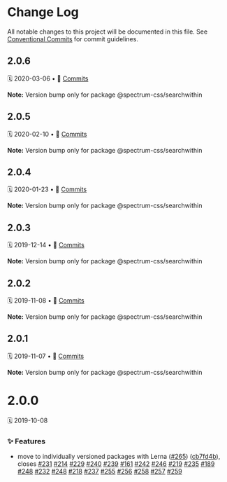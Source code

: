 # Change Log

All notable changes to this project will be documented in this file.
See [Conventional Commits](https://conventionalcommits.org) for commit guidelines.

<a name="2.0.6"></a>
## 2.0.6
🗓 2020-03-06 • 📝 [Commits](https://github.com/adobe/spectrum-css/compare/@spectrum-css/searchwithin@2.0.5...@spectrum-css/searchwithin@2.0.6)

**Note:** Version bump only for package @spectrum-css/searchwithin





<a name="2.0.5"></a>
## 2.0.5
🗓 2020-02-10 • 📝 [Commits](https://github.com/adobe/spectrum-css/compare/@spectrum-css/searchwithin@2.0.4...@spectrum-css/searchwithin@2.0.5)

**Note:** Version bump only for package @spectrum-css/searchwithin





<a name="2.0.4"></a>
## 2.0.4
🗓 2020-01-23 • 📝 [Commits](https://github.com/adobe/spectrum-css/compare/@spectrum-css/searchwithin@2.0.3...@spectrum-css/searchwithin@2.0.4)

**Note:** Version bump only for package @spectrum-css/searchwithin





<a name="2.0.3"></a>
## 2.0.3
🗓 2019-12-14 • 📝 [Commits](https://github.com/adobe/spectrum-css/compare/@spectrum-css/searchwithin@2.0.2...@spectrum-css/searchwithin@2.0.3)

**Note:** Version bump only for package @spectrum-css/searchwithin





<a name="2.0.2"></a>
## 2.0.2
🗓 2019-11-08 • 📝 [Commits](https://github.com/adobe/spectrum-css/compare/@spectrum-css/searchwithin@2.0.1...@spectrum-css/searchwithin@2.0.2)

**Note:** Version bump only for package @spectrum-css/searchwithin





<a name="2.0.1"></a>
## 2.0.1
🗓 2019-11-07 • 📝 [Commits](https://github.com/adobe/spectrum-css/compare/@spectrum-css/searchwithin@2.0.0...@spectrum-css/searchwithin@2.0.1)

**Note:** Version bump only for package @spectrum-css/searchwithin





<a name="2.0.0"></a>
# 2.0.0
🗓 2019-10-08

### ✨ Features

* move to individually versioned packages with Lerna ([#265](https://github.com/adobe/spectrum-css/issues/265)) ([cb7fd4b](https://github.com/adobe/spectrum-css/commit/cb7fd4b)), closes [#231](https://github.com/adobe/spectrum-css/issues/231) [#214](https://github.com/adobe/spectrum-css/issues/214) [#229](https://github.com/adobe/spectrum-css/issues/229) [#240](https://github.com/adobe/spectrum-css/issues/240) [#239](https://github.com/adobe/spectrum-css/issues/239) [#161](https://github.com/adobe/spectrum-css/issues/161) [#242](https://github.com/adobe/spectrum-css/issues/242) [#246](https://github.com/adobe/spectrum-css/issues/246) [#219](https://github.com/adobe/spectrum-css/issues/219) [#235](https://github.com/adobe/spectrum-css/issues/235) [#189](https://github.com/adobe/spectrum-css/issues/189) [#248](https://github.com/adobe/spectrum-css/issues/248) [#232](https://github.com/adobe/spectrum-css/issues/232) [#248](https://github.com/adobe/spectrum-css/issues/248) [#218](https://github.com/adobe/spectrum-css/issues/218) [#237](https://github.com/adobe/spectrum-css/issues/237) [#255](https://github.com/adobe/spectrum-css/issues/255) [#256](https://github.com/adobe/spectrum-css/issues/256) [#258](https://github.com/adobe/spectrum-css/issues/258) [#257](https://github.com/adobe/spectrum-css/issues/257) [#259](https://github.com/adobe/spectrum-css/issues/259)

